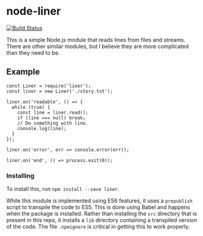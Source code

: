 # node-liner

[![Build Status](https://secure.travis-ci.org/mvolkmann/node-liner.png)](http://travis-ci.org/mvolkmann/node-liner)

This is a simple Node.js module that reads lines from files and streams.
There are other similar modules, but I believe
they are more complicated than they need to be.

## Example

    const Liner = require('liner');
    const liner = new Liner('./story.txt');

    liner.on('readable', () => {
      while (true) {
        const line = liner.read();
        if (line === null) break;
        // Do something with line.
        console.log(line);
      }
    });

    liner.on('error', err => console.error(err));

    liner.on('end', () => process.exit(0));

### Installing

To install this, run `npm install --save liner`.

While this module is implemented using ES6 features,
it uses a `prepublish` script to transpile the code to ES5.
This is done using Babel and happens when the package is installed.
Rather than installing the `src` directory that is present in this repo,
it installs a `lib` directory containing a transpiled version of the code.
The file `.npmignore` is critical in getting this to work properly.
